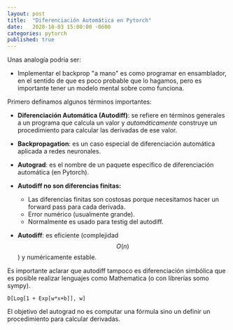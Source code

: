```yaml
---
layout: post
title:  "Diferenciación Automática en Pytorch"
date:   2020-10-03 15:00:00 -0600
categories: pytorch
published: true
---
```


Unas analogía podria ser:
-  Implementar el backprop "a mano" es como programar en ensamblador, en el sentido de que es poco probable que lo hagamos, pero es importante tener un modelo mental sobre como funciona.

Primero definamos algunos términos importantes:
- **Diferenciación Automática (Autodiff)**: se refiere en términos generales a un programa que calcula un valor y *automáticamente* construye un procedimiento para calcular las derivadas de ese valor.

- **Backpropagation**: es un caso especial de diferenciación automática aplicada a redes neuronales.

-  **Autograd**: es el nombre de un paquete específico de diferenciación automática (en Pytorch).

- **Autodiff no son diferencias finitas:**
  - Las diferencias finitas son costosas porque necesitamos hacer un forward pass para cada derivada.
  - Error numérico (usualmente grande).
  - Normalmente es usado para testig del autodiff.

- **Autodiff**: es eficiente (complejidad $$O(n)$$) y numéricamente estable. 

Es importante aclarar que autodiff tampoco es diferenciación simbólica que es posible realizar lenguajes como Mathematica (o con librerías somo sympy).

```wl
D[Log[1 + Exp[w*x+b]], w]
```

El objetivo del autograd no es computar una fórmula sino un definir un procedimiento para calcular derivadas.